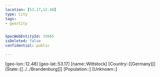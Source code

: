```yaml
---
location: [53.17,12.48]
type: City
tags:
- geo/City


SpocWebEntityId: 35665
isDeleted: false
confidential: public

---
```

[geo-lon::12.48]
[geo-lat::53.17]
[name::Wittstock]
[Country::[[Germany]]]
[State::[[../../Brandenburg]]]
[Population::]
[Unknown::]

